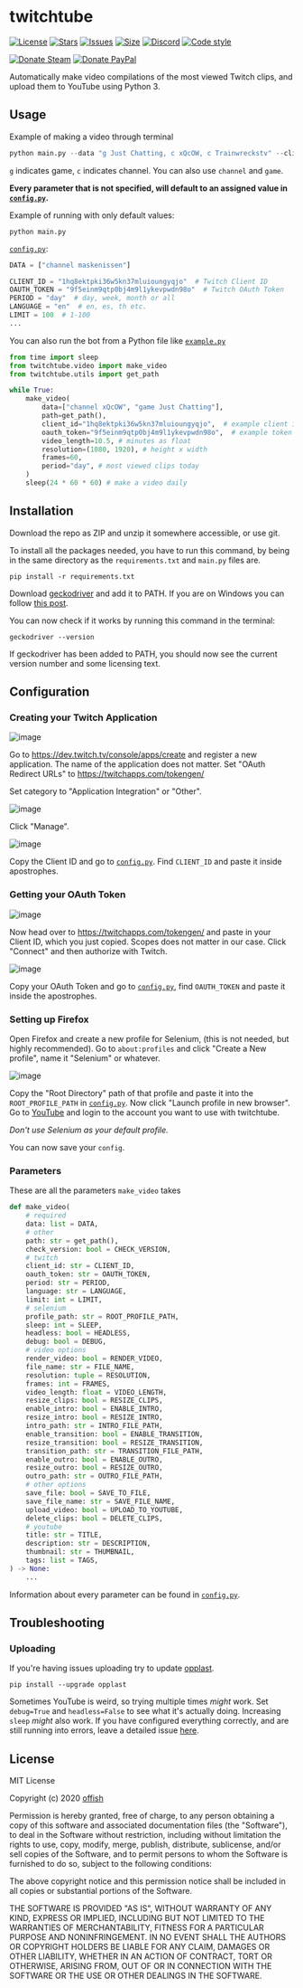 # twitchtube
[![License](https://img.shields.io/github/license/offish/twitchtube.svg)](https://github.com/offish/twitchtube/blob/master/LICENSE)
[![Stars](https://img.shields.io/github/stars/offish/twitchtube.svg)](https://github.com/offish/twitchtube/stargazers)
[![Issues](https://img.shields.io/github/issues/offish/twitchtube.svg)](https://github.com/offish/twitchtube/issues)
[![Size](https://img.shields.io/github/repo-size/offish/twitchtube.svg)](https://github.com/offish/twitchtube)
[![Discord](https://img.shields.io/discord/467040686982692865?color=7289da&label=Discord&logo=discord)](https://discord.gg/t8nHSvA)
[![Code style](https://img.shields.io/badge/code%20style-black-000000.svg)](https://github.com/psf/black)

[![Donate Steam](https://img.shields.io/badge/donate-steam-green.svg)](https://steamcommunity.com/tradeoffer/new/?partner=293059984&token=0-l_idZR)
[![Donate PayPal](https://img.shields.io/badge/donate-paypal-blue.svg)](https://www.paypal.me/0ffish)

Automatically make video compilations of the most viewed Twitch clips, and upload them to YouTube using Python 3. 

## Usage
Example of making a video through terminal
```python
python main.py --data "g Just Chatting, c xQcOW, c Trainwreckstv" --client_id "1hq8ektpki36w5kn37mluioungyqjo" --oauth_token "9f5einm9qtp0bj4m9l1ykevpwdn98o" --duration 10.5 --resolution 1080 1920 --title "Top Just Chatting, xQc and Trainwrecks Twitch Clips Today" --tags "xqc, trainwrecks, twitch clips, xqc twitch, trainwrecks twitch"
```
`g` indicates game, `c` indicates channel. You can also use `channel` and `game`.

**Every parameter that is not specified, will default to an assigned value in [`config.py`](twitchtube/config.py).**

Example of running with only default values:

```text
python main.py
```

[`config.py`](twitchtube/config.py):
```python
DATA = ["channel maskenissen"]

CLIENT_ID = "1hq8ektpki36w5kn37mluioungyqjo"  # Twitch Client ID
OAUTH_TOKEN = "9f5einm9qtp0bj4m9l1ykevpwdn98o"  # Twitch OAuth Token
PERIOD = "day"  # day, week, month or all
LANGUAGE = "en"  # en, es, th etc.
LIMIT = 100  # 1-100
...
```

You can also run the bot from a Python file like [`example.py`](example.py)
```python
from time import sleep
from twitchtube.video import make_video
from twitchtube.utils import get_path

while True:
    make_video(
        data=["channel xQcOW", "game Just Chatting"],
        path=get_path(),
        client_id="1hq8ektpki36w5kn37mluioungyqjo",  # example client id (fake)
        oauth_token="9f5einm9qtp0bj4m9l1ykevpwdn98o",  # example token (fake)
        video_length=10.5, # minutes as float
        resolution=(1080, 1920), # height x width
        frames=60,
        period="day", # most viewed clips today
    )
    sleep(24 * 60 * 60) # make a video daily
```

## Installation
Download the repo as ZIP and unzip it somewhere accessible, or use git.

To install all the packages needed, you have to run this command, by being in the same directory as the `requirements.txt` and `main.py` files are.

```
pip install -r requirements.txt 
```

Download [geckodriver](https://github.com/mozilla/geckodriver/releases) and add it to PATH. If you are on Windows you can follow [this post](https://softwaretestingboard.com/q2a/2366/how-to-set-geckodriver-into-path-environment-variable).

You can now check if it works by running this command in the terminal:
```text
geckodriver --version
```
If geckodriver has been added to PATH, you should now see the current version number and some licensing text.

## Configuration
### Creating your Twitch Application
![image](https://user-images.githubusercontent.com/30203217/115958371-7e76c880-a507-11eb-8748-7bbc5f497a68.png)

Go to https://dev.twitch.tv/console/apps/create and register a new application.
The name of the application does not matter. Set "OAuth Redirect URLs" to https://twitchapps.com/tokengen/

Set category to "Application Integration" or "Other". 


![image](https://user-images.githubusercontent.com/30203217/115958430-cbf33580-a507-11eb-963e-14a7dccbfd7d.png)

Click "Manage".

![image](https://user-images.githubusercontent.com/30203217/115958485-eb8a5e00-a507-11eb-98f8-c01b4dabd163.png)

Copy the Client ID and go to [`config.py`](twitchtube/config.py). 
Find `CLIENT_ID` and paste it inside apostrophes.

### Getting your OAuth Token
![image](https://user-images.githubusercontent.com/30203217/115958569-402dd900-a508-11eb-8464-676b927acff5.png)

Now head over to https://twitchapps.com/tokengen/ and paste in your Client ID, which you just copied.
Scopes does not matter in our case. Click "Connect" and then authorize with Twitch.

![image](https://user-images.githubusercontent.com/30203217/115958582-5b004d80-a508-11eb-8e29-91669c71e987.png)

Copy your OAuth Token and go to [`config.py`](twitchtube/config.py), find `OAUTH_TOKEN` and paste it inside the apostrophes.

### Setting up Firefox

Open Firefox and create a new profile for Selenium, (this is not needed, but highly recommended). Go to `about:profiles` and click "Create a New profile", name it "Selenium" or whatever. 

![image](https://user-images.githubusercontent.com/30203217/115958696-c0543e80-a508-11eb-9d76-6ef5fd33e889.png)

Copy the "Root Directory" path of that profile and paste it into the `ROOT_PROFILE_PATH` in [`config.py`](twitchtube/config.py). Now click "Launch profile in new browser". Go to [YouTube](https://youtube.com) and login to the account you want to use with twitchtube.


*Don't use Selenium as your default profile.* 

You can now save your `config`.

### Parameters
These are all the parameters `make_video` takes
```python
def make_video(
    # required
    data: list = DATA,
    # other
    path: str = get_path(),
    check_version: bool = CHECK_VERSION,
    # twitch
    client_id: str = CLIENT_ID,
    oauth_token: str = OAUTH_TOKEN,
    period: str = PERIOD,
    language: str = LANGUAGE,
    limit: int = LIMIT,
    # selenium
    profile_path: str = ROOT_PROFILE_PATH,
    sleep: int = SLEEP,
    headless: bool = HEADLESS,
    debug: bool = DEBUG,
    # video options
    render_video: bool = RENDER_VIDEO,
    file_name: str = FILE_NAME,
    resolution: tuple = RESOLUTION,
    frames: int = FRAMES,
    video_length: float = VIDEO_LENGTH,
    resize_clips: bool = RESIZE_CLIPS,
    enable_intro: bool = ENABLE_INTRO,
    resize_intro: bool = RESIZE_INTRO,
    intro_path: str = INTRO_FILE_PATH,
    enable_transition: bool = ENABLE_TRANSITION,
    resize_transition: bool = RESIZE_TRANSITION,
    transition_path: str = TRANSITION_FILE_PATH,
    enable_outro: bool = ENABLE_OUTRO,
    resize_outro: bool = RESIZE_OUTRO,
    outro_path: str = OUTRO_FILE_PATH,
    # other options
    save_file: bool = SAVE_TO_FILE,
    save_file_name: str = SAVE_FILE_NAME,
    upload_video: bool = UPLOAD_TO_YOUTUBE,
    delete_clips: bool = DELETE_CLIPS,
    # youtube
    title: str = TITLE,
    description: str = DESCRIPTION,
    thumbnail: str = THUMBNAIL,
    tags: list = TAGS,
) -> None:
    ...
```
Information about every parameter can be found in [`config.py`](twitchtube/config.py).

## Troubleshooting
### Uploading
If you're having issues uploading try to update [opplast](https://github.com/offish/opplast).
```
pip install --upgrade opplast
```
Sometimes YouTube is weird, so trying multiple times *might* work. 
Set `debug=True` and `headless=False` to see what it's actually doing. Increasing `sleep` *might* also work. 
If you have configured everything correctly, and are still running into errors, leave a detailed issue [here](https://github.com/offish/opplast/issues).

## License
MIT License

Copyright (c) 2020 [offish](https://offi.sh)

Permission is hereby granted, free of charge, to any person obtaining a copy
of this software and associated documentation files (the "Software"), to deal
in the Software without restriction, including without limitation the rights
to use, copy, modify, merge, publish, distribute, sublicense, and/or sell
copies of the Software, and to permit persons to whom the Software is
furnished to do so, subject to the following conditions:

The above copyright notice and this permission notice shall be included in all
copies or substantial portions of the Software.

THE SOFTWARE IS PROVIDED "AS IS", WITHOUT WARRANTY OF ANY KIND, EXPRESS OR
IMPLIED, INCLUDING BUT NOT LIMITED TO THE WARRANTIES OF MERCHANTABILITY,
FITNESS FOR A PARTICULAR PURPOSE AND NONINFRINGEMENT. IN NO EVENT SHALL THE
AUTHORS OR COPYRIGHT HOLDERS BE LIABLE FOR ANY CLAIM, DAMAGES OR OTHER
LIABILITY, WHETHER IN AN ACTION OF CONTRACT, TORT OR OTHERWISE, ARISING FROM,
OUT OF OR IN CONNECTION WITH THE SOFTWARE OR THE USE OR OTHER DEALINGS IN THE
SOFTWARE.
